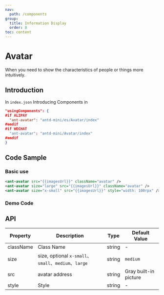 ```yaml
---
nav:
  path: /components
group:
  title: Information Display
  order: 8
toc: content
---
```


# Avatar

When you need to show the characteristics of people or things more intuitively.

## Introduction

In `index.json` Introducing Components in

```json
"usingComponents": {
#if ALIPAY
  "ant-avatar": "antd-mini/es/Avatar/index"
#endif
#if WECHAT
  "ant-avatar": "antd-mini/Avatar/index"
#endif
}
```

## Code Sample

### Basic use
```xml
<ant-avatar src="{{imagesUrl}}" className="avatar" />
<ant-avatar size="large" src="{{imagesUrl}}" className="avatar" />
<ant-avatar size="x-small" src="{{imagesUrl}}" style="width: 100rpx" />
```

### Demo Code

<code src='../../demo/pages/Avatar/index'></code>

## API

| Property      | Description       | Type   | Default Value       |
|---------|----------|------|-----------|
| className | Class Name      | string | -         |
| size     | size, optional `x-small`、`small`、`medium`、`large` | string | `medium` |
| src      | avatar address    | string | Gray built-in picture |
| style    | Style      | string | -         |
